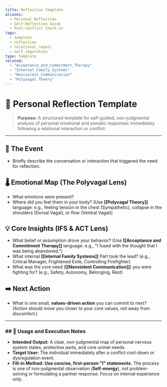 ```yaml
---
title: Reflection Template
aliases:
  - Personal Reflection
  - Self-Reflection Guide
  - Post-Conflict Check-in
tags:
  - template
  - reflection
  - relational_repair
  - self_regulation
type: template
related:
  - "Acceptance_and_Commitment_Therapy"
  - "Internal_Family_Systems"
  - "Nonviolent_Communication"
  - "Polyvagal Theory"
---
```


<!-- @format -->

# 🧘 Personal Reflection Template

> **Purpose:** A structured template for self-guided, non-judgmental analysis of
> personal emotional and somatic responses immediately following a relational
> interaction or conflict.

---

## 📝 The Event

- Briefly describe the conversation or interaction that triggered the need for
  reflection.

## 🌡 Emotional Map (The Polyvagal Lens)

- What emotions were present?
- Where did you feel them in your body? (Use **[[Polyvagal Theory]]** language: e.g.,
  feeling tension in the chest (Sympathetic), collapse in the shoulders (Dorsal Vagal),
  or flow (Ventral Vagal))

## 💡 Core Insights (IFS & ACT Lens)

- What belief or assumption drove your behavior? (Use
  **[[Acceptance and Commitment Therapy]]** language: e.g., "I fused with the thought
  that I was being abandoned.")
- What internal **[[Internal Family Systems]]** Part took the lead? (e.g., Critical
  Manager, Frightened Exile, Controlling Firefighter)
- What was the core need (**[[Nonviolent Communication]]**) you were fighting for?
  (e.g., Safety, Autonomy, Belonging, Rest)

## ➡️ Next Action

- What is one small, **values-driven action** you can commit to next? (Action should
  move you closer to your core values, not away from discomfort.)

---

### ## 📌 Usage and Execution Notes

- **Intended Output:** A clear, non-judgmental map of personal nervous system states,
  protective parts, and core unmet needs.
- **Target User:** The individual immediately after a conflict cool-down or
  dysregulation event.
- **Fill-in Method:** **Use concise, first-person "I" statements.** The process is one
  of non-judgmental observation (**Self-energy**), not problem-solving or formulating a
  partner response. Focus on internal experience only.
